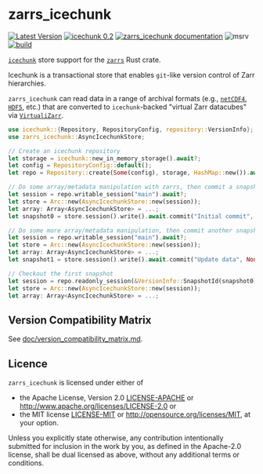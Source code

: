 # zarrs_icechunk

[![Latest Version](https://img.shields.io/crates/v/zarrs_icechunk.svg)](https://crates.io/crates/zarrs_icechunk)
[![icechunk 0.2](https://img.shields.io/badge/icechunk-0.2-blue)](https://crates.io/crates/icechunk)
[![zarrs_icechunk documentation](https://docs.rs/zarrs_icechunk/badge.svg)](https://docs.rs/zarrs_icechunk)
![msrv](https://img.shields.io/crates/msrv/zarrs_icechunk)
[![build](https://github.com/LDeakin/zarrs_icechunk/actions/workflows/ci.yml/badge.svg)](https://github.com/LDeakin/zarrs_icechunk/actions/workflows/ci.yml)

[`icechunk`](https://crates.io/crates/icechunk) store support for the [`zarrs`](https://crates.io/crates/zarrs) Rust crate.

Icechunk is a transactional store that enables `git`-like version control of Zarr hierarchies.

`zarrs_icechunk` can read data in a range of archival formats (e.g., [`netCDF4`](https://www.unidata.ucar.edu/software/netcdf/), [`HDF5`](https://www.hdfgroup.org/solutions/hdf5/), etc.) that are converted to `icechunk`-backed "virtual Zarr datacubes" via [`VirtualiZarr`](https://github.com/zarr-developers/VirtualiZarr).

```rust
use icechunk::{Repository, RepositoryConfig, repository::VersionInfo};
use zarrs_icechunk::AsyncIcechunkStore;

// Create an icechunk repository
let storage = icechunk::new_in_memory_storage().await?;
let config = RepositoryConfig::default();
let repo = Repository::create(Some(config), storage, HashMap::new()).await?;

// Do some array/metadata manipulation with zarrs, then commit a snapshot
let session = repo.writable_session("main").await?;
let store = Arc::new(AsyncIcechunkStore::new(session));
let array: Array<AsyncIcechunkStore> = ...;
let snapshot0 = store.session().write().await.commit("Initial commit", None).await?;

// Do some more array/metadata manipulation, then commit another snapshot
let session = repo.writable_session("main").await?;
let store = Arc::new(AsyncIcechunkStore::new(session));
let array: Array<AsyncIcechunkStore> = ...;
let snapshot1 = store.session().write().await.commit("Update data", None).await?;

// Checkout the first snapshot
let session = repo.readonly_session(&VersionInfo::SnapshotId(snapshot0)).await?;
let store = Arc::new(AsyncIcechunkStore::new(session));
let array: Array<AsyncIcechunkStore> = ...;
```

## Version Compatibility Matrix
See [doc/version_compatibility_matrix.md](./doc/version_compatibility_matrix.md).

## Licence
`zarrs_icechunk` is licensed under either of
 - the Apache License, Version 2.0 [LICENSE-APACHE](./LICENCE-APACHE) or <http://www.apache.org/licenses/LICENSE-2.0> or
 - the MIT license [LICENSE-MIT](./LICENCE-MIT) or <http://opensource.org/licenses/MIT>, at your option.

Unless you explicitly state otherwise, any contribution intentionally submitted for inclusion in the work by you, as defined in the Apache-2.0 license, shall be dual licensed as above, without any additional terms or conditions.
